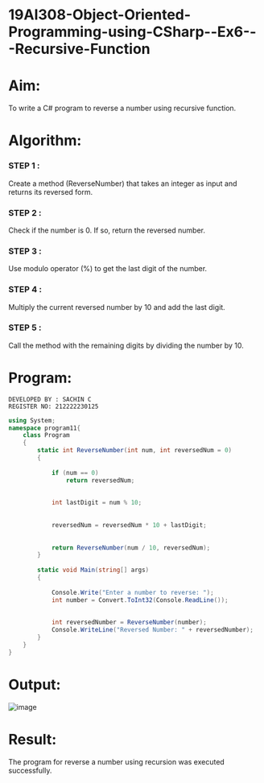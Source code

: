 # 19AI308-Object-Oriented-Programming-using-CSharp--Ex6---Recursive-Function


# Aim: 
To write a C# program to reverse a number using recursive function.

# Algorithm:

### STEP 1 : 
Create a method (ReverseNumber) that takes an integer as input and returns its reversed form.
### STEP 2 :
 Check if the number is 0. If so, return the reversed number.
### STEP 3 :
 Use modulo operator (%) to get the last digit of the number.
### STEP 4 :
 Multiply the current reversed number by 10 and add the last digit.
### STEP 5 :
 Call the method with the remaining digits by dividing the number by 10.

# Program:
```
DEVELOPED BY : SACHIN C
REGISTER NO: 212222230125
```
```C#
using System;
namespace program11{
    class Program
    {
        static int ReverseNumber(int num, int reversedNum = 0)
        {
           
            if (num == 0)
                return reversedNum;
            
           
            int lastDigit = num % 10;
            
            
            reversedNum = reversedNum * 10 + lastDigit;
            
            
            return ReverseNumber(num / 10, reversedNum);
        }
    
        static void Main(string[] args)
        {
         
            Console.Write("Enter a number to reverse: ");
            int number = Convert.ToInt32(Console.ReadLine());
    
            
            int reversedNumber = ReverseNumber(number);
            Console.WriteLine("Reversed Number: " + reversedNumber);
        }
    }
}
```
# Output:
![image](https://github.com/22008686/19AI308-Object-Oriented-Programming-using-CSharp--Ex6---Recursive-Function/assets/118916413/97362985-f7d7-4d7a-9c15-19fde98e61ab)

# Result:
The program for reverse a number using recursion was executed successfully.
